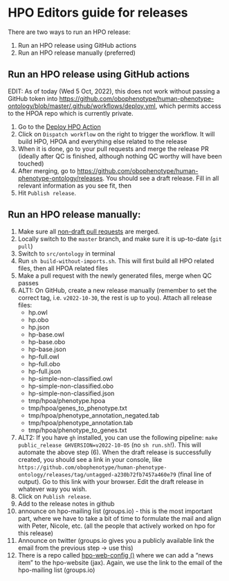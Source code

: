 # HPO Editors guide for releases

There are two ways to run an HPO release:

1. Run an HPO release using GitHub actions
2. Run an HPO release manually (preferred)

## Run an HPO release using GitHub actions

EDIT: As of today (Wed 5 Oct, 2022), this does not work without passing a GitHub token into https://github.com/obophenotype/human-phenotype-ontology/blob/master/.github/workflows/deploy.yml, which permits access to the HPOA repo which is currently private.

1. Go to the [Deploy HPO Action](https://github.com/obophenotype/human-phenotype-ontology/actions/workflows/deploy.yml)
2. Click on `Dispatch workflow` on the right to trigger the workflow. It will build HPO, HPOA and everything else related to the release
3. When it is done, go to your pull requests and merge the release PR (ideally after QC is finished, although nothing QC worthy will have been touched)
4. After merging, go to https://github.com/obophenotype/human-phenotype-ontology/releases. You should see a draft release. Fill in all relevant information as you see fit, then
5. Hit `Publish release`.

## Run an HPO release manually:

1. Make sure all [non-draft pull requests](https://github.com/obophenotype/human-phenotype-ontology/pulls?q=is%3Apr+is%3Aopen+-is%3Adraft) are merged.
2. Locally switch to the `master` branch, and make sure it is up-to-date (`git pull`)
3. Switch to `src/ontology` in terminal
4. Run `sh build-without-imports.sh`. This will first build all HPO related files, then all HPOA related files
5. Make a pull request with the newly generated files, merge when QC passes
6. ALT1: On GitHub, create a new release manually (remember to set the correct tag, i.e. `v2022-10-30`, the rest is up to you). Attach all release files:
    - hp.owl
    - hp.obo
    - hp.json
    - hp-base.owl
    - hp-base.obo
    - hp-base.json
    - hp-full.owl
    - hp-full.obo
    - hp-full.json
    - hp-simple-non-classified.owl
    - hp-simple-non-classified.obo
    - hp-simple-non-classified.json
    - tmp/hpoa/phenotype.hpoa
    - tmp/hpoa/genes_to_phenotype.txt
    - tmp/hpoa/phenotype_annotation_negated.tab
    - tmp/hpoa/phenotype_annotation.tab
    - tmp/hpoa/phenotype_to_genes.txt
7. ALT2: If you have `gh` installed, you can use the following pipeline: `make public_release GHVERSION=v2022-10-05` (no `sh run.sh`!). This will automate the above step (6). When the draft release is successfully created, you should see a link in your console, like `https://github.com/obophenotype/human-phenotype-ontology/releases/tag/untagged-a230b72fb7457a460e79` (final line of output).  Go to this link with your browser. Edit the draft release in whatever way you wish. 
8. Click on `Publish release`. 
9. Add to the release notes in github
10. announce on hpo-mailing list (groups.io) - this is the most important part, where we have to take a bit of time to formulate the mail and align with Peter, Nicole, etc. (all the people that actively worked on hpo for this release)
11. Announce on twitter (groups.io gives you a publicly available link the email from the previous step -> use this)
12. There is a repo called [hpo-web-config ()](https://github.com/monarch-initiative/hpo-web-config) where we can add a “news item” to the hpo-website (jax). Again, we use the link to the email of the hpo-mailing list (groups.io)
